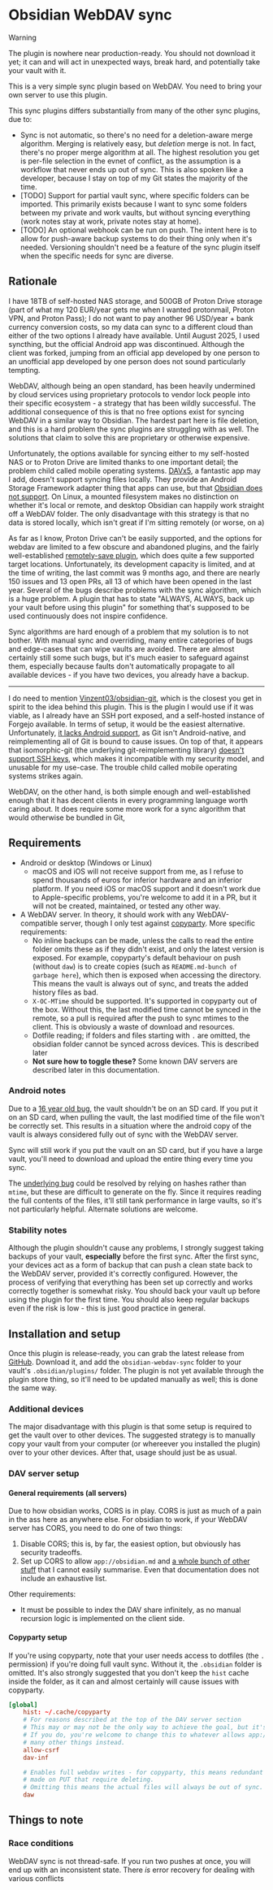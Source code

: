 # Obsidian WebDAV sync

> [!warning]
>
> The plugin is nowhere near production-ready. You should not download it yet; it can and will act in unexpected ways, break hard, and potentially take your vault with it.

This is a very simple sync plugin based on WebDAV. You need to bring your own server to use this plugin.

This sync plugins differs substantially from many of the other sync plugins, due to:

* Sync is not automatic, so there's no need for a deletion-aware merge algorithm. Merging is relatively easy, but _deletion_ merge is not. In fact, there's no proper merge algorithm at all. The highest resolution you get is per-file selection in the evnet of conflict, as the assumption is a workflow that never ends up out of sync. This is also spoken like a developer, because I stay on top of my Git states the majority of the time.
* [TODO] Support for partial vault sync, where specific folders can be imported. This primarily exists because I want to sync some folders between my private and work vaults, but without syncing everything (work notes stay at work, private notes stay at home).
* [TODO] An optional webhook can be run on push. The intent here is to allow for push-aware backup systems to do their thing only when it's needed. Versioning shouldn't need be a feature of the sync plugin itself when the specific needs for sync are diverse.

## Rationale

I have 18TB of self-hosted NAS storage, and 500GB of Proton Drive storage (part of what my 120 EUR/year gets me when I wanted protonmail, Proton VPN, and Proton Pass); I do not want to pay another 96 USD/year + bank currency conversion costs, so my data can sync to a different cloud than either of the two options I already have available. Until August 2025, I used syncthing, but the official Android app was discontinued. Although the client was forked, jumping from an official app developed by one person to an unofficial app developed by one person does not sound particularly tempting.

WebDAV, although being an open standard, has been heavily undermined by cloud services using proprietary protocols to vendor lock people into their specific ecosystem - a strategy that has been wildly successful. The additional consequence of this is that no free options exist for syncing WebDAV in a similar way to Obsidian. The hardest part here is file deletion, and this is a hard problem the sync plugins are struggling with as well. The solutions that claim to solve this are proprietary or otherwise expensive.

Unfortunately, the options available for syncing either to my self-hosted NAS or to Proton Drive are limited thanks to one important detail; the problem child called mobile operating systems. [DAVx5](https://www.davx5.com/), a fantastic app may I add, doesn't support syncing files locally. They provide an Android Storage Framework adapter thing that apps can use, but that [Obsidian does not support](https://forum.obsidian.md/t/android-support-the-storage-access-framework/23234). On Linux, a mounted filesystem makes no distinction on whether it's local or remote, and desktop Obsidian can happily work straight off a WebDAV folder. The only disadvantage with this strategy is that no data is stored locally, which isn't great if I'm sitting remotely (or worse, on a)

As far as I know, Proton Drive can't be easily supported, and the options for webdav are limited to a few obscure and abandoned plugins, and the fairly well-established [remotely-save plugin](https://github.com/remotely-save/remotely-save), which does quite a few supported target locations. Unfortunately, its development capacity is limited, and at the time of writing, the last commit was 9 months ago, and there are nearly 150 issues and 13 open PRs, all 13 of which have been opened in the last year. Several of the bugs describe problems with the sync algorithm, which is a huge problem. A plugin that has to state "ALWAYS, ALWAYS, back up your vault before using this plugin" for something that's supposed to be used continuously does not inspire confidence. 

Sync algorithms are hard enough of a problem that my solution is to not bother. With manual sync and overriding, many entire categories of bugs and edge-cases that can wipe vaults are avoided. There are almost certainly still some such bugs, but it's much easier to safeguard against them, especially because faults don't automatically propagate to all available devices - if you have two devices, you already have a backup.

---

I do need to mention [Vinzent03/obsidian-git](https://github.com/Vinzent03/obsidian-git), which is the closest you get in spirit to the idea behind this plugin. This is the plugin I would use if it was viable, as I already have an SSH port exposed, and a self-hosted instance of Forgejo available. In terms of setup, it would be the easiest alternative. Unfortunately, [it lacks Android support](https://github.com/Vinzent03/obsidian-git?tab=readme-ov-file#-mobile-support-%EF%B8%8F--experimental), as Git isn't Android-native, and reimplementing all of Git is bound to cause issues. On top of that, it appears that isomorphic-git (the underlying git-reimplementing library) [doesn't support SSH keys](https://github.com/isomorphic-git/isomorphic-git/issues/231#issuecomment-2699927384), which makes it incompatible with my security model, and unusable for my use-case. The trouble child called mobile operating systems strikes again.

WebDAV, on the other hand, is both simple enough and well-established enough that it has decent clients in every programming language worth caring about. It does require some more work for a sync algorithm that would otherwise be bundled in Git, 

## Requirements

* Android or desktop (Windows or Linux)
    * macOS and iOS will not receive support from me, as I refuse to spend thousands of euros for inferior hardware and an inferior platform. If you need iOS or macOS support and it doesn't work due to Apple-specific problems, you're welcome to add it in a PR, but it will not be created, maintained, or tested any other way.
* A WebDAV server. In theory, it should work with any WebDAV-compatible server, though I only test against [copyparty](https://github.com/9001/copyparty). More specific requirements:
    * No inline  backups can be made, unless the calls to read the entire folder omits these as if they didn't exist, and only the latest version is exposed. For example, copyparty's default behaviour on push (without `daw`) is to create copies (such as `README.md-bunch of garbage here`), which then is exposed when accessing the directory. This means the vault is always out of sync, and treats the added history files as bad.
    * `X-OC-MTime` should be supported. It's supported in copyparty out of the box. Without this, the last modified time cannot be synced in the remote, so a pull is required after the push to sync mtimes to the client. This is obviously a waste of download and resources.
    * Dotfile reading; if folders and files starting with `.` are omitted, the obsidian folder cannot be synced across devices. This is described later
    * **Not sure how to toggle these?** Some known DAV servers are described later in this documentation.

### Android notes

Due to a [16 year old bug](https://issuetracker.google.com/issues/36906982), the vault shouldn't be on an SD card. If you put it on an SD card, when pulling the vault, the last modified time of the file won't be correctly set. This results in a situation where the android copy of the vault is always considered fully out of sync with the WebDAV server.

Sync will still work if you put the vault on an SD card, but if you have a large vault, you'll need to download and upload the entire thing every time you sync. 

The [underlying bug](https://github.com/LunarWatcher/obsidian-webdav-sync/issues/1) could be resolved by relying on hashes rather than `mtime`, but these are difficult to generate on the fly. Since it requires reading the full contents of the files, it'll still tank performance in large vaults, so it's not particularly helpful. Alternate solutions are welcome.

### Stability notes

Although the plugin shouldn't cause any problems, I strongly suggest taking backups of your vault, **especially** before the first sync. After the first sync, your devices act as a form of backup that can push a clean state back to the WebDAV server, provided it's correctly configured. However, the process of verifying that everything has been set up correctly and works correctly together is somewhat risky. You should back your vault up before using the plugin for the first time. You should also keep regular backups even if the risk is low - this is just good practice in general.

## Installation and setup

Once this plugin is release-ready, you can grab the latest release from [GitHub](https://github.com/LunarWatcher/obsidian-webdav-sync/releases). Download it, and add the `obsidian-webdav-sync` folder to your vault's `.obsidian/plugins/` folder. The plugin is not yet available through the plugin store thing, so it'll need to be updated manually as well; this is done the same way.

### Additional devices

The major disadvantage with this plugin is that some setup is required to get the vault over to other devices. The suggested strategy is to manually copy your vault from your computer (or whereever you installed the plugin) over to your other devices. After that, usage should just be as usual.

### DAV server setup

#### General requirements (all servers)

Due to how obsidian works, CORS is in play. CORS is just as much of a pain in the ass here as anywhere else. For obsidian to work, if your WebDAV server has CORS, you need to do one of two things:

1. Disable CORS; this is, by far, the easiest option, but obviously has security tradeoffs.
2. Set up CORS to allow `app://obsidian.md` and [a whole bunch of other stuff](https://github.com/remotely-save/remotely-save/blob/34db181af002f8d71ea0a87e7965abc57b294914/docs/remote_services/webdav_general/webav_cors.md?plain=1#L5) that I cannot easily summarise. Even that documentation does not include an exhaustive list.

Other requirements:

* It must be possible to index the DAV share infinitely, as no manual recursion logic is implemented on the client side.

#### Copyparty setup

If you're using copyparty, note that your user needs access to dotfiles (the `.` permission) if you're doing full vault sync. Without it, the `.obsidian` folder is omitted. It's also strongly suggested that you don't keep the `hist` cache inside the folder, as it can and almost certainly will cause issues with copyparty.
```conf
[global]
    hist: ~/.cache/copyparty
    # For reasons described at the top of the DAV server section
    # This may or may not be the only way to achieve the goal, but it's easy and I don't care
    # If you do, you're welcome to change this to whatever allows app://obsidian.md and apparently
    # many other things instead.
    allow-csrf
    dav-inf

    # Enables full webdav writes - for copyparty, this means redundant files aren't 
    # made on PUT that require deleting. 
    # Omitting this means the actual files will always be out of sync.
    daw

```

## Things to note

### Race conditions

WebDAV sync is not thread-safe. If you run two pushes at once, you will end up with an inconsistent state. There _is_ error recovery for dealing with various conflicts

